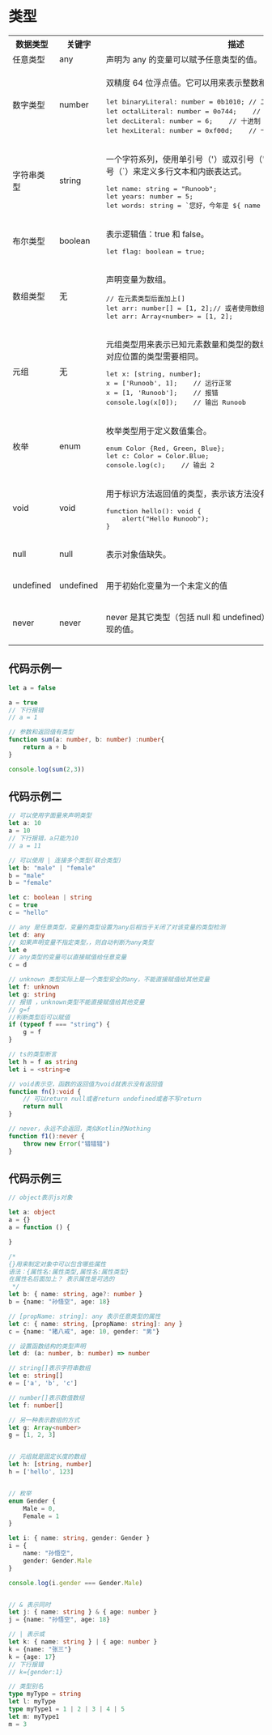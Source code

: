 # 类型

<table class="reference">
<tbody><tr>
<th>数据类型</th>
<th>关键字</th>
<th>描述</th>
</tr>
<tr>
<td>任意类型</td>
<td>any</td>
<td>声明为 any 的变量可以赋予任意类型的值。</td>
</tr>
<tr>
<td class="ts">数字类型</td>
<td class="ts">number</td>
<td><p>双精度 64 位浮点值。它可以用来表示整数和分数。</p>

<pre class="prettyprint prettyprinted" style=""><span class="kwd">let</span><span class="pln"> binaryLiteral</span><span class="pun">:</span><span class="pln"> number </span><span class="pun">=</span><span class="pln"> </span><span class="lit">0b1010</span><span class="pun">;</span><span class="pln"> </span><span class="com">// 二进制</span><span class="pln">
</span><span class="kwd">let</span><span class="pln"> octalLiteral</span><span class="pun">:</span><span class="pln"> number </span><span class="pun">=</span><span class="pln"> </span><span class="lit">0o744</span><span class="pun">;</span><span class="pln">    </span><span class="com">// 八进制</span><span class="pln">
</span><span class="kwd">let</span><span class="pln"> decLiteral</span><span class="pun">:</span><span class="pln"> number </span><span class="pun">=</span><span class="pln"> </span><span class="lit">6</span><span class="pun">;</span><span class="pln">    </span><span class="com">// 十进制</span><span class="pln">
</span><span class="kwd">let</span><span class="pln"> hexLiteral</span><span class="pun">:</span><span class="pln"> number </span><span class="pun">=</span><span class="pln"> </span><span class="lit">0xf00d</span><span class="pun">;</span><span class="pln">    </span><span class="com">// 十六进制</span></pre>
</td>
</tr>
<tr>
<td>字符串类型</td>
<td>string</td>
<td><p>一个字符系列，使用单引号（<span class="marked">'</span>）或双引号（<span class="marked">"</span>）来表示字符串类型。反引号（<span class="marked">`</span>）来定义多行文本和内嵌表达式。</p>

<pre class="prettyprint prettyprinted" style=""><span class="kwd">let</span><span class="pln"> name</span><span class="pun">:</span><span class="pln"> </span><span class="kwd">string</span><span class="pln"> </span><span class="pun">=</span><span class="pln"> </span><span class="str">"Runoob"</span><span class="pun">;</span><span class="pln">
</span><span class="kwd">let</span><span class="pln"> years</span><span class="pun">:</span><span class="pln"> number </span><span class="pun">=</span><span class="pln"> </span><span class="lit">5</span><span class="pun">;</span><span class="pln">
</span><span class="kwd">let</span><span class="pln"> words</span><span class="pun">:</span><span class="pln"> </span><span class="kwd">string</span><span class="pln"> </span><span class="pun">=</span><span class="pln"> </span><span class="str">`您好，今年是 ${ name } 发布 ${ years + 1} 周年`</span><span class="pun">;</span></pre>
</td>
</tr>
<tr>
<td>布尔类型</td>
<td>boolean</td>
<td><p>表示逻辑值：true 和 false。</p>

<pre class="prettyprint prettyprinted" style=""><span class="kwd">let</span><span class="pln"> flag</span><span class="pun">:</span><span class="pln"> </span><span class="kwd">boolean</span><span class="pln"> </span><span class="pun">=</span><span class="pln"> </span><span class="kwd">true</span><span class="pun">;</span></pre>
</td>
</tr>

<tr>
<td>数组类型</td>
<td>无</td>
<td><p>声明变量为数组。</p>
<pre class="prettyprint prettyprinted" style=""><span class="com">// 在元素类型后面加上[]</span><span class="pln">
</span><span class="kwd">let</span><span class="pln"> arr</span><span class="pun">:</span><span class="pln"> number</span><span class="pun">[]</span><span class="pln"> </span><span class="pun">=</span><span class="pln"> </span><span class="pun">[</span><span class="lit">1</span><span class="pun">,</span><span class="pln"> </span><span class="lit">2</span><span class="pun">];</span><span class="pln"></span><span class="com">// 或者使用数组泛型</span><span class="pln">
</span><span class="kwd">let</span><span class="pln"> arr</span><span class="pun">:</span><span class="pln"> </span><span class="typ">Array</span><span class="str">&lt;number&gt;</span><span class="pln"> </span><span class="pun">=</span><span class="pln"> </span><span class="pun">[</span><span class="lit">1</span><span class="pun">,</span><span class="pln"> </span><span class="lit">2</span><span class="pun">];</span></pre>

</td>
</tr>

<tr>
<td>元组</td>
<td>无</td>
<td><p>元组类型用来表示已知元素数量和类型的数组，各元素的类型不必相同，对应位置的类型需要相同。</p>
<pre class="prettyprint prettyprinted" style=""><span class="kwd">let</span><span class="pln"> x</span><span class="pun">:</span><span class="pln"> </span><span class="pun">[</span><span class="kwd">string</span><span class="pun">,</span><span class="pln"> number</span><span class="pun">];</span><span class="pln">
x </span><span class="pun">=</span><span class="pln"> </span><span class="pun">[</span><span class="str">'Runoob'</span><span class="pun">,</span><span class="pln"> </span><span class="lit">1</span><span class="pun">];</span><span class="pln">    </span><span class="com">// 运行正常</span><span class="pln">
x </span><span class="pun">=</span><span class="pln"> </span><span class="pun">[</span><span class="lit">1</span><span class="pun">,</span><span class="pln"> </span><span class="str">'Runoob'</span><span class="pun">];</span><span class="pln">    </span><span class="com">// 报错</span><span class="pln">
console</span><span class="pun">.</span><span class="pln">log</span><span class="pun">(</span><span class="pln">x</span><span class="pun">[</span><span class="lit">0</span><span class="pun">]);</span><span class="pln">    </span><span class="com">// 输出 Runoob</span></pre>

</td>
</tr>

<tr>
<td>枚举</td>
<td>enum</td>
<td><p>枚举类型用于定义数值集合。</p>
<pre class="prettyprint prettyprinted" style=""><span class="kwd">enum</span><span class="pln"> </span><span class="typ">Color</span><span class="pln"> </span><span class="pun">{</span><span class="typ">Red</span><span class="pun">,</span><span class="pln"> </span><span class="typ">Green</span><span class="pun">,</span><span class="pln"> </span><span class="typ">Blue</span><span class="pun">};</span><span class="pln">
</span><span class="kwd">let</span><span class="pln"> c</span><span class="pun">:</span><span class="pln"> </span><span class="typ">Color</span><span class="pln"> </span><span class="pun">=</span><span class="pln"> </span><span class="typ">Color</span><span class="pun">.</span><span class="typ">Blue</span><span class="pun">;</span><span class="pln">
console</span><span class="pun">.</span><span class="pln">log</span><span class="pun">(</span><span class="pln">c</span><span class="pun">);</span><span class="pln">    </span><span class="com">// 输出 2</span></pre>

</td>
</tr>

<tr>
<td class="ts">void</td>
<td class="ts">void</td>
<td><p>用于标识方法返回值的类型，表示该方法没有返回值。</p>
<pre class="prettyprint prettyprinted" style=""><span class="kwd">function</span><span class="pln"> hello</span><span class="pun">():</span><span class="pln"> </span><span class="kwd">void</span><span class="pln"> </span><span class="pun">{</span><span class="pln">
    alert</span><span class="pun">(</span><span class="str">"Hello Runoob"</span><span class="pun">);</span><span class="pln">
</span><span class="pun">}</span></pre>

</td>
</tr>
<tr>
<td>null</td>
<td>null</td>
<td><p>表示对象值缺失。</p></td>
</tr>
<tr>
<td>undefined</td>
<td>undefined</td>
<td><p>用于初始化变量为一个未定义的值</p></td>
</tr>

<tr>
<td>never</td>
<td>never</td>
<td><p>never 是其它类型（包括 null 和 undefined）的子类型，代表从不会出现的值。</p></td>
</tr>
</tbody></table>

## 代码示例一

```typescript
let a = false

a = true
// 下行报错
// a = 1

// 参数和返回值有类型
function sum(a: number, b: number) :number{
    return a + b
}

console.log(sum(2,3))
```

## 代码示例二

```typescript
// 可以使用字面量来声明类型
let a: 10
a = 10
// 下行报错，a只能为10
// a = 11

// 可以使用 | 连接多个类型(联合类型)
let b: "male" | "female"
b = "male"
b = "female"

let c: boolean | string
c = true
c = "hello"

// any 是任意类型，变量的类型设置为any后相当于关闭了对该变量的类型检测
let d: any
// 如果声明变量不指定类型，，则自动判断为any类型
let e
// any类型的变量可以直接赋值给任意变量
c = d

// unknown 类型实际上是一个类型安全的any，不能直接赋值给其他变量
let f: unknown
let g: string
// 报错 ，unknown类型不能直接赋值给其他变量
// g=f
//判断类型后可以赋值
if (typeof f === "string") {
    g = f
}

// ts的类型断言
let h = f as string
let i = <string>e

// void表示空，函数的返回值为void就表示没有返回值
function fn():void {
    // 可以return null或者return undefined或者不写return
    return null
}

// never，永远不会返回，类似Kotlin的Nothing
function f1():never {
    throw new Error("错错错")
}
```

## 代码示例三

```typescript
// object表示js对象

let a: object
a = {}
a = function () {

}

/*
{}用来制定对象中可以包含哪些属性
语法：{属性名:属性类型,属性名:属性类型}
在属性名后面加上？ 表示属性是可选的
 */
let b: { name: string, age?: number }
b = {name: "孙悟空", age: 18}

// [propName: string]: any 表示任意类型的属性
let c: { name: string, [propName: string]: any }
c = {name: "猪八戒", age: 10, gender: "男"}

// 设置函数结构的类型声明
let d: (a: number, b: number) => number

// string[]表示字符串数组
let e: string[]
e = ['a', 'b', 'c']

// number[]表示数值数组
let f: number[]

// 另一种表示数组的方式
let g: Array<number>
g = [1, 2, 3]


// 元组就是固定长度的数组
let h: [string, number]
h = ['hello', 123]


// 枚举
enum Gender {
    Male = 0,
    Female = 1
}

let i: { name: string, gender: Gender }
i = {
    name: "孙悟空",
    gender: Gender.Male
}

console.log(i.gender === Gender.Male)


// & 表示同时
let j: { name: string } & { age: number }
j = {name: "孙悟空", age: 18}

// | 表示或
let k: { name: string } | { age: number }
k = {name: "张三"}
k = {age: 17}
// 下行报错
// k={gender:1}

// 类型别名
type myType = string
let l: myType
type myType1 = 1 | 2 | 3 | 4 | 5
let m: myType1
m = 3
```
